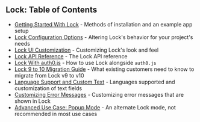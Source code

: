 ## Lock: Table of Contents

* [Getting Started With Lock](/libraries/lock/v10#lock-10-installation) - Methods of installation and an example app setup
* [Lock Configuration Options](/libraries/lock/v10/customization) -  Altering Lock's behavior for your project's needs
* [Lock UI Customization](/libraries/lock/v10/ui-customization) - Customizing Lock's look and feel
* [Lock API Reference](/libraries/lock/v10/api) - The Lock API reference
* [Lock With auth0.js](/libraries/lock/v10/auth0js) - How to use Lock alongside `auth0.js`
* [Lock 9 to 10 Migration Guide](/libraries/lock/v10/migration-guide) - What existing customers need to know to migrate from Lock v9 to v10
* [Language Support and Custom Text](/libraries/lock/v10/i18n) - Languages supported and customization of text fields
* [Customizing Error Messages](/libraries/lock/v10/customizing-error-messages) - Customizing error messages that are shown in Lock
* [Advanced Use Case: Popup Mode](/libraries/lock/v10/popup-mode) - An alternate Lock mode, not recommended in most use cases
